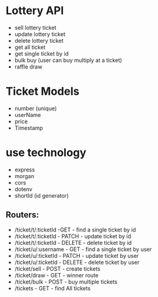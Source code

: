 # Lottery API

- sell lottery ticket
- update lottery ticket
- delete lottery ticket
- get all ticket
- get single ticket by id
- bulk buy (user can buy multiply at a ticket)
- raffle draw

# Ticket Models
- number (unique)
- userName
- price
- Timestamp

# use technology
- express
- morgan
- cors
- dotenv
- shortId (id generator)

## Routers:

- /ticket/t/:ticketId -GET - find a single ticket by id
- /ticket/t/:ticketId - PATCH - update ticket by id
- /ticket/t/:ticketId - DELETE - delete ticket by id
- /ticket/u/:username - GET - find a single ticket by user
- /ticket/u/:ticketId - PATCH - update ticket by user
- /ticket/u/:ticketId - DELETE - delete ticket by user
- /ticket/sell - POST - create tickets
- /ticket/draw - GET - winner route
- /ticket/bulk - POST - buy multiple tickets
- /tickets - GET - find All tickets
